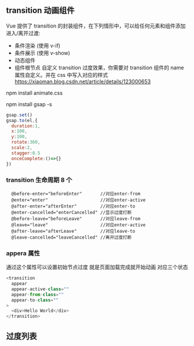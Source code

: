## transition 动画组件

Vue 提供了 transition 的封装组件，在下列情形中，可以给任何元素和组件添加进入/离开过渡:

- 条件渲染 (使用 v-if)
- 条件展示 (使用 v-show)
- 动态组件
- 组件根节点
  自定义 transition 过度效果，你需要对 transition 组件的 name 属性自定义。并在 css 中写入对应的样式
  https://xiaoman.blog.csdn.net/article/details/123000653

<!-- 动画样式 -->

npm install animate.css

<!-- js 动画库 -->

npm install gsap -s

```js
gsap.set()
gsap.to(el,{
  duration:1,
  x:100,
  y:100,
  rotate:360,
  scale:2,
  stagger:0.5
  onceComplete:()=>{}
})
```

### transition 生命周期 8 个

```
  @before-enter="beforeEnter"       //对应enter-from
  @enter="enter"                    //对应enter-active
  @after-enter="afterEnter"         //对应enter-to
  @enter-cancelled="enterCancelled" //显示过度打断
  @before-leave="beforeLeave"       //对应leave-from
  @leave="leave"                    //对应enter-active
  @after-leave="afterLeave"         //对应leave-to
  @leave-cancelled="leaveCancelled" //离开过度打断
```

### appera 属性

通过这个属性可以设置初始节点过度 就是页面加载完成就开始动画 对应三个状态

```js
<transition
  appear
  appear-active-class=""
  appear-from-class=""
  appear-to-class=""
>
  <div>Hello World</div>
</transition>
```

## 过度列表

<transition-group>
